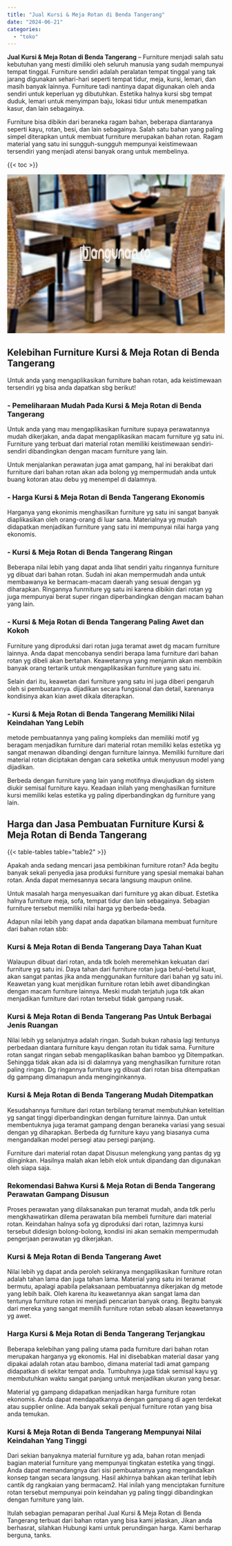```yaml
---
title: "Jual Kursi & Meja Rotan di Benda Tangerang"
date: "2024-06-21"
categories: 
  - "toko"
---
```


**Jual Kursi & Meja Rotan di Benda Tangerang** – Furniture menjadi salah satu kebutuhan yang mesti dimiliki oleh seluruh manusia yang sudah mempunyai tempat tinggal. Furniture sendiri adalah peralatan tempat tinggal yang tak jarang digunakan sehari-hari seperti tempat tidur, meja, kursi, lemari, dan masih banyak lainnya. Furniture tadi nantinya dapat digunakan oleh anda sendiri untuk keperluan yg dibutuhkan. Estetika halnya kursi sbg tempat duduk, lemari untuk menyimpan baju, lokasi tidur untuk menempatkan kasur, dan lain sebagainya.

Furniture bisa dibikin dari beraneka ragam bahan, beberapa diantaranya seperti kayu, rotan, besi, dan lain sebagainya. Salah satu bahan yang paling simpel diterapkan untuk membuat furniture merupakan bahan rotan. Ragam material yang satu ini sungguh-sungguh mempunyai keistimewaan tersendiri yang menjadi atensi banyak orang untuk membelinya.

{{< toc >}}

![Jual Kursi & Meja Rotan di Benda Tangerang](/images/kursi-meja-rotan-murah08.png)

## Kelebihan Furniture Kursi & Meja Rotan di Benda Tangerang

Untuk anda yang mengaplikasikan furniture bahan rotan, ada keistimewaan tersendiri yg bisa anda dapatkan sbg berikut!

### \- Pemeliharaan Mudah Pada Kursi & Meja Rotan di Benda Tangerang

Untuk anda yang mau mengaplikasikan furniture supaya perawatannya mudah dikerjakan, anda dapat mengaplikasikan macam furniture yg satu ini. Furniture yang terbuat dari material rotan memiliki keistimewaan sendiri-sendiri dibandingkan dengan macam furniture yang lain.

Untuk menjalankan perawatan juga amat gampang, hal ini berakibat dari furniture dari bahan rotan akan ada bolong yg mempermudah anda untuk buang kotoran atau debu yg menempel di dalamnya.

### \- Harga Kursi & Meja Rotan di Benda Tangerang Ekonomis

Harganya yang ekonimis menghasilkan furniture yg satu ini sangat banyak diaplikasikan oleh orang-orang di luar sana. Materialnya yg mudah didapatkan menjadikan furniture yang satu ini mempunyai nilai harga yang ekonomis.

### \- Kursi & Meja Rotan di Benda Tangerang Ringan

Beberapa nilai lebih yang dapat anda lihat sendiri yaitu ringannya furniture yg dibuat dari bahan rotan. Sudah ini akan mempermudah anda untuk membawanya ke bermacam-macam daerah yang sesuai dengan yg diharapkan. Ringannya funrniture yg satu ini karena dibikin dari rotan yg juga mempunyai berat super ringan diperbandingkan dengan macam bahan yang lain.

### \- Kursi & Meja Rotan di Benda Tangerang Paling Awet dan Kokoh

Furniture yang diproduksi dari rotan juga teramat awet dg macam furniture lainnya. Anda dapat mencobanya sendiri berapa lama furniture dari bahan rotan yg dibeli akan bertahan. Keawetannya yang menjamin akan membikin banyak orang tertarik untuk mengaplikasikan furniture yang satu ini.

Selain dari itu, keawetan dari furniture yang satu ini juga diberi pengaruh oleh si pembuatannya. dijadikan secara fungsional dan detail, karenanya kondisinya akan kian awet dikala diterapkan.

### \- Kursi & Meja Rotan di Benda Tangerang Memiliki Nilai Keindahan Yang Lebih

metode pembuatannya yang paling kompleks dan memiliki motif yg beragam menjadikan furniture dari material rotan memiliki kelas estetika yg sangat menawan dibandingi dengan furniture lainnya. Memiliki furniture dari material rotan diciptakan dengan cara seketika untuk menyusun model yang dijadikan.

Berbeda dengan furniture yang lain yang motifnya diwujudkan dg sistem diukir semisal furniture kayu. Keadaan inilah yang menghasilkan furniture kursi memiliki kelas estetika yg paling diperbandingkan dg furniture yang lain.

## Harga dan Jasa Pembuatan Furniture Kursi & Meja Rotan di Benda Tangerang

{{< table-tables table="table2" >}}

Apakah anda sedang mencari jasa pembikinan furniture rotan? Ada begitu banyak sekali penyedia jasa produksi furniture yang spesial memakai bahan rotan. Anda dapat memesannya secara langsung maupun online.

Untuk masalah harga menyesuaikan dari furniture yg akan dibuat. Estetika halnya furniture meja, sofa, tempat tidur dan lain sebagainya. Sebagian furniture tersebut memiliki nilai harga yg berbeda-beda.

Adapun nilai lebih yang dapat anda dapatkan bilamana membuat furniture dari bahan rotan sbb:

### Kursi & Meja Rotan di Benda Tangerang Daya Tahan Kuat

Walaupun dibuat dari rotan, anda tdk boleh meremehkan kekuatan dari furniture yg satu ini. Daya tahan dari furniture rotan juga betul-betul kuat, akan sangat pantas jika anda menggunakan furniture dari bahan yg satu ini. Keawetan yang kuat menjdikan furniture rotan lebih awet dibandingkan dengan macam furniture lainnya. Meski mudah terjatuh juga tdk akan menjadikan furniture dari rotan tersebut tidak gampang rusak.

### Kursi & Meja Rotan di Benda Tangerang Pas Untuk Berbagai Jenis Ruangan

Nilai lebih yg selanjutnya adalah ringan. Sudah bukan rahasia lagi tentunya perbedaan diantara furniture kayu dengan rotan itu tidak sama. Furniture rotan sangat ringan sebab mengaplikasikan bahan bamboo yg Ditempatkan. Sehingga tidak akan ada isi di dalamnya yang menghasilkan furniture rotan paling ringan. Dg ringannya furniture yg dibuat dari rotan bisa ditempatkan dg gampang dimanapun anda menginginkannya.

### Kursi & Meja Rotan di Benda Tangerang Mudah Ditempatkan

Kesudahannya furniture dari rotan terbilang teramat membutuhkan ketelitian yg sangat tinggi diperbandingkan dengan furniture lainnya. Dan untuk membentuknya juga teramat gampang dengan beraneka variasi yang sesuai dengan yg diharapkan. Berbeda dg furniture kayu yang biasanya cuma mengandalkan model persegi atau persegi panjang.

Furniture dari material rotan dapat Disusun melengkung yang pantas dg yg diinginkan. Hasilnya malah akan lebih elok untuk dipandang dan digunakan oleh siapa saja.

### Rekomendasi Bahwa Kursi & Meja Rotan di Benda Tangerang Perawatan Gampang Disusun

Proses perawatan yang dilaksanakan pun teramat mudah, anda tdk perlu mengkhawatirkan dilema perawatan bila membeli furniture dari material rotan. Keindahan halnya sofa yg diproduksi dari rotan, lazimnya kursi tersebut didesign bolong-bolong, kondisi ini akan semakin mempermudah pengerjaan perawatan yg dikerjakan.

### Kursi & Meja Rotan di Benda Tangerang Awet

Nilai lebih yg dapat anda peroleh sekiranya mengaplikasikan furniture rotan adalah tahan lama dan juga tahan lama. Material yang satu ini teramat bermutu, apalagi apabila pelaksanaan pembuatannya dikerjakan dg metode yang lebih baik. Oleh karena itu keawetannya akan sangat lama dan tentunya furniture rotan ini menjadi pencarian banyak orang. Begitu banyak dari mereka yang sangat memilih furniture rotan sebab alasan keawetannya yg awet.

### Harga Kursi & Meja Rotan di Benda Tangerang Terjangkau

Beberapa kelebihan yang paling utama pada furniture dari bahan rotan merupakan harganya yg ekonomis. Hal ini disebabkan material dasar yang dipakai adalah rotan atau bamboo, dimana material tadi amat gampang didapatkan di sekitar tempat anda. Tumbuhnya juga tidak semisal kayu yg membutuhkan waktu sangat panjang untuk menjadikan ukuran yang besar.

Material yg gampang didapatkan menjadikan harga furniture rotan ekonomis. Anda dapat mendapatkannya dengan gampang di agen terdekat atau supplier online. Ada banyak sekali penjual furniture rotan yang bisa anda temukan.

### Kursi & Meja Rotan di Benda Tangerang Mempunyai Nilai Keindahan Yang Tinggi

Dari sekian banyaknya material furniture yg ada, bahan rotan menjadi bagian material furniture yang mempunyai tingkatan estetika yang tinggi. Anda dapat memandangnya dari sisi pembuatannya yang mengandalkan konsep tangan secara langsung. Hasil akhirnya bahkan akan terlihat lebih cantik dg rangkaian yang bermacam2. Hal inilah yang menciptakan furniture rotan tersebut mempunyai poin keindahan yg paling tinggi dibandingkan dengan furniture yang lain.

Itulah sebagian pemaparan perihal Jual Kursi & Meja Rotan di Benda Tangerang terbuat dari bahan rotan yang bisa kami jelaskan, Jikan anda berhasrat, silahkan Hubungi kami untuk perundingan harga. Kami berharap berguna, tanks.
